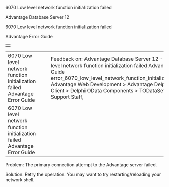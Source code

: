 6070 Low level network function initialization failed




Advantage Database Server 12  

6070 Low level network function initialization failed

Advantage Error Guide

|  |
| --- |
|  |

|  |  |  |  |  |
| --- | --- | --- | --- | --- |
| 6070 Low level network function initialization failed  Advantage Error Guide |  |  | Feedback on: Advantage Database Server 12 - 6070 Low level network function initialization failed Advantage Error Guide error\_6070\_low\_level\_network\_function\_initialization\_failed Advantage Web Development > Advantage Delphi OData Client > Delphi OData Components > TODataSet / Dear Support Staff, |  |
| 6070 Low level network function initialization failed  Advantage Error Guide |  |  |  |  |

Problem: The primary connection attempt to the Advantage server failed.

Solution: Retry the operation. You may want to try restarting/reloading your network shell.